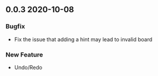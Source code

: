 ## 0.0.3 2020-10-08

### Bugfix

- Fix the issue that adding a hint may lead to invalid board

### New Feature

- Undo/Redo